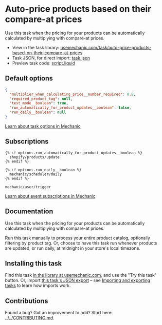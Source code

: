 # Auto-price products based on their compare-at prices

Use this task when the pricing for your products can be automatically calculated by multiplying with compare-at prices.

* View in the task library: [usemechanic.com/task/auto-price-products-based-on-their-compare-at-prices](https://usemechanic.com/task/auto-price-products-based-on-their-compare-at-prices)
* Task JSON, for direct import: [task.json](../../tasks/auto-price-products-based-on-their-compare-at-prices.json)
* Preview task code: [script.liquid](./script.liquid)

## Default options

```json
{
  "multiplier_when_calculating_price__number_required": 0.8,
  "required_product_tag": null,
  "test_mode__boolean": true,
  "run_automatically_for_product_updates__boolean": false,
  "run_daily__boolean": null
}
```

[Learn about task options in Mechanic](https://docs.usemechanic.com/article/471-task-options)

## Subscriptions

```liquid
{% if options.run_automatically_for_product_updates__boolean %}
  shopify/products/update
{% endif %}

{% if options.run_daily__boolean %}
  mechanic/scheduler/daily
{% endif %}

mechanic/user/trigger
```

[Learn about event subscriptions in Mechanic](https://docs.usemechanic.com/article/408-subscriptions)

## Documentation

Use this task when the pricing for your products can be automatically calculated by multiplying with compare-at prices.

Run this task manually to process your entire product catalog, optionally filtering by product tag. Or, choose to have this task run whenever products are updated, or run daily, at midnight in your store's local timezone.

## Installing this task

Find this task [in the library at usemechanic.com](https://usemechanic.com/task/auto-price-products-based-on-their-compare-at-prices), and use the "Try this task" button. Or, import [this task's JSON export](../../tasks/auto-price-products-based-on-their-compare-at-prices.json) – see [Importing and exporting tasks](https://docs.usemechanic.com/article/505-importing-and-exporting-tasks) to learn how imports work.

## Contributions

Found a bug? Got an improvement to add? Start here: [../../CONTRIBUTING.md](../../CONTRIBUTING.md).
